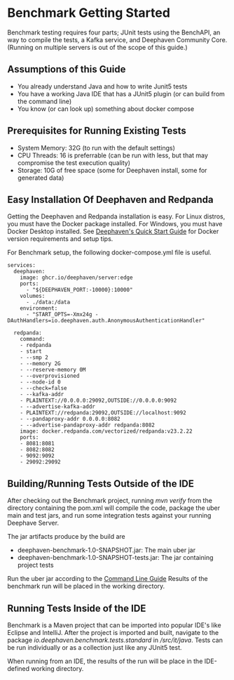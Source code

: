# Benchmark Getting Started

Benchmark testing requires four parts; JUnit tests using the BenchAPI, an way to compile the tests, a Kafka service, 
and Deephaven Community Core.  (Running on multiple servers is out of the scope of this guide.)

## Assumptions of this Guide

- You already understand Java and how to write Junit5 tests
- You have a working Java IDE that has a JUnit5 plugin (or can build from the command line)
- You know (or can look up) something about docker compose

## Prerequisites for Running Existing Tests

- System Memory: 32G (to run with the default settings)
- CPU Threads: 16 is preferrable (can be run with less, but that may compromise the test execution quality)
- Storage: 10G of free space (some for Deephaven install, some for generated data)

## Easy Installation Of Deephaven and Redpanda

Getting the Deephaven and Redpanda installation is easy.  For Linux distros, you must have the Docker package
installed.  For Windows, you must have Docker Desktop installed. See 
[Deephaven's Quick Start Guide](https://deephaven.io/core/docs/tutorials/quickstart/) for Docker version requirements
and setup tips.  

For Benchmark setup, the following docker-compose.yml file is useful.
````
services:
  deephaven:
    image: ghcr.io/deephaven/server:edge
    ports:
      - "${DEEPHAVEN_PORT:-10000}:10000"
    volumes:
      - ./data:/data
    environment:
      - "START_OPTS=-Xmx24g -DAuthHandlers=io.deephaven.auth.AnonymousAuthenticationHandler"

  redpanda:
    command:
    - redpanda
    - start
    - --smp 2
    - --memory 2G
    - --reserve-memory 0M
    - --overprovisioned
    - --node-id 0
    - --check=false
    - --kafka-addr
    - PLAINTEXT://0.0.0.0:29092,OUTSIDE://0.0.0.0:9092
    - --advertise-kafka-addr
    - PLAINTEXT://redpanda:29092,OUTSIDE://localhost:9092
    - --pandaproxy-addr 0.0.0.0:8082
    - --advertise-pandaproxy-addr redpanda:8082
    image: docker.redpanda.com/vectorized/redpanda:v23.2.22
    ports:
    - 8081:8081
    - 8082:8082
    - 9092:9092
    - 29092:29092
````

## Building/Running Tests Outside of the IDE

After checking out the Benchmark project, running *mvn verify* from the directory containing the pom.xml will compile
the code, package the uber main and test jars, and run some integration tests against your running Deephave Server.

The jar artifacts produce by the build are
- deephaven-benchmark-1.0-SNAPSHOT.jar: The main uber jar
- deephaven-benchmark-1.0-SNAPSHOT-tests.jar: The jar containing project tests

Run the uber jar according to the [Command Line Guide](CommandLine.md)
Results of the benchmark run will be placed in the working directory.

## Running Tests Inside of the IDE

Benchmark is a Maven project that can be imported into popular IDE's like Eclipse and IntelliJ. After the project
is imported and built, navigate to the package *io.deephaven.benchmark.tests.standard* in */src/it/java*. Tests can 
be run individually or as a collection just like any JUnit5 test.

When running from an IDE, the results of the run will be place in the IDE-defined working directory.
